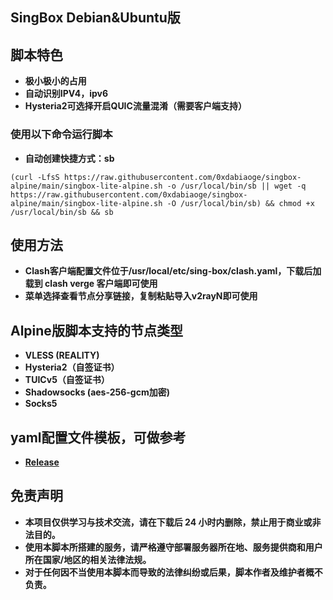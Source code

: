 ## **SingBox Debian&Ubuntu版**

## **脚本特色**
- **极小极小的占用**
- **自动识别IPV4，ipv6**
- **Hysteria2可选择开启QUIC流量混淆（需要客户端支持）**

### **使用以下命令运行脚本**

- **自动创建快捷方式：sb**
```
(curl -LfsS https://raw.githubusercontent.com/0xdabiaoge/singbox-alpine/main/singbox-lite-alpine.sh -o /usr/local/bin/sb || wget -q https://raw.githubusercontent.com/0xdabiaoge/singbox-alpine/main/singbox-lite-alpine.sh -O /usr/local/bin/sb) && chmod +x /usr/local/bin/sb && sb
```
## **使用方法**
- **Clash客户端配置文件位于/usr/local/etc/sing-box/clash.yaml，下载后加载到 clash verge 客户端即可使用**
- **菜单选择查看节点分享链接，复制粘贴导入v2rayN即可使用**

## **Alpine版脚本支持的节点类型**
- **VLESS (REALITY)**
- **Hysteria2（自签证书）**
- **TUICv5（自签证书）**
- **Shadowsocks (aes-256-gcm加密)**
- **Socks5**

## **yaml配置文件模板，可做参考**
- **[Release](https://github.com/0xdabiaoge/singbox-lite/releases)**

## **免责声明**
- **本项目仅供学习与技术交流，请在下载后 24 小时内删除，禁止用于商业或非法目的。**
- **使用本脚本所搭建的服务，请严格遵守部署服务器所在地、服务提供商和用户所在国家/地区的相关法律法规。**
- **对于任何因不当使用本脚本而导致的法律纠纷或后果，脚本作者及维护者概不负责。**
